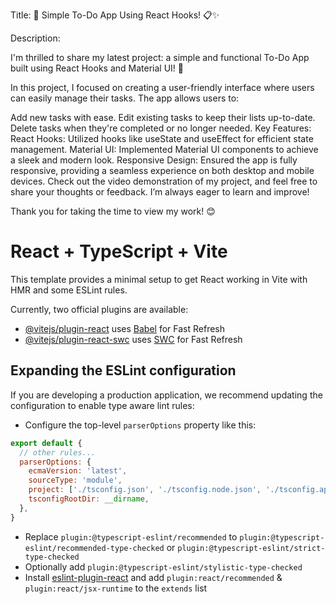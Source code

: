 Title: 🚀 Simple To-Do App Using React Hooks! 📋✨

Description:

I'm thrilled to share my latest project: a simple and functional To-Do App built using React Hooks and Material UI! 🎉

In this project, I focused on creating a user-friendly interface where users can easily manage their tasks. The app allows users to:

Add new tasks with ease.
Edit existing tasks to keep their lists up-to-date.
Delete tasks when they're completed or no longer needed.
Key Features:
React Hooks: Utilized hooks like useState and useEffect for efficient state management.
Material UI: Implemented Material UI components to achieve a sleek and modern look.
Responsive Design: Ensured the app is fully responsive, providing a seamless experience on both desktop and mobile devices.
Check out the video demonstration of my project, and feel free to share your thoughts or feedback. I’m always eager to learn and improve!

Thank you for taking the time to view my work! 😊


# React + TypeScript + Vite

This template provides a minimal setup to get React working in Vite with HMR and some ESLint rules.

Currently, two official plugins are available:

- [@vitejs/plugin-react](https://github.com/vitejs/vite-plugin-react/blob/main/packages/plugin-react/README.md) uses [Babel](https://babeljs.io/) for Fast Refresh
- [@vitejs/plugin-react-swc](https://github.com/vitejs/vite-plugin-react-swc) uses [SWC](https://swc.rs/) for Fast Refresh

## Expanding the ESLint configuration

If you are developing a production application, we recommend updating the configuration to enable type aware lint rules:

- Configure the top-level `parserOptions` property like this:

```js
export default {
  // other rules...
  parserOptions: {
    ecmaVersion: 'latest',
    sourceType: 'module',
    project: ['./tsconfig.json', './tsconfig.node.json', './tsconfig.app.json'],
    tsconfigRootDir: __dirname,
  },
}
```

- Replace `plugin:@typescript-eslint/recommended` to `plugin:@typescript-eslint/recommended-type-checked` or `plugin:@typescript-eslint/strict-type-checked`
- Optionally add `plugin:@typescript-eslint/stylistic-type-checked`
- Install [eslint-plugin-react](https://github.com/jsx-eslint/eslint-plugin-react) and add `plugin:react/recommended` & `plugin:react/jsx-runtime` to the `extends` list
